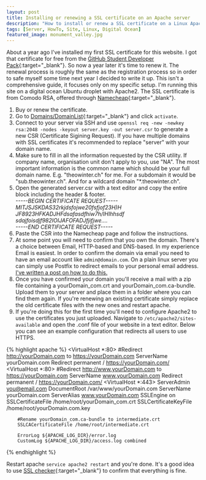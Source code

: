 ```yaml
---
layout: post
title: Installing or renewing a SSL certificate on an Apache server
description: "How to install or renew a SSL certificate on a Linux Apache server easy and quick."
tags: [Server, HowTo, Site, Linux, Digital Ocean]
featured_image: monument_valley.jpg
---
```


About a year ago I've installed my first SSL certificate for this website. I got that certificate for free from the [GitHub Student Developer Pack](https://education.github.com/pack){:target="_blank"}. 
So now a year later it's time to renew it. The renewal process is roughly the same as the registration process so in order to safe myself some 
time next year I decided to write it up. This isn't a comprehensive guide, it focuses only on my specific setup. I'm running this site on a 
digital ocean Ubuntu droplet with Apache2. The SSL certificate is from Comodo RSA, offered through 
[Namecheap](https://www.namecheap.com/security/ssl-certificates/comodo/positivessl.aspx){:target="_blank"}.

 <!--more-->

1. Buy or renew the certificate.
2. Go to [Domains/DomainList](https://ap.www.namecheap.com/Domains/DomainList){:target="_blank"} and click `activate`.
3. Connect to your server via SSH and use `openssl req -new -newkey rsa:2048 -nodes -keyout server.key -out server.csr` to generate a new CSR (Certificate Sigining Request). 
If you have multiple domains with SSL certificates it's recommended to replace "server" with your domain name.
4. Make sure to fill in all the information requested by the CSR utility. If company name, organisation unit don't apply to you, use "NA". The most important information is the common name which 
should be your full domain name. E.g. "theowinter.ch" for me. For a subdomain it would be "sub.theowinter.ch". And for a wildcard domain "*.theowinter.ch".
5. Open the generated server.csr with a text editor and copy the entire block including the header & footer.  
_-----BEGIN CERTIFICATE REQUEST-----  
MITJSJSKDAS32rkjdsfojwe20fsfjof23H)H  
JF8923HFKADJHFdsafasdfhiw7h/IHIhhsdf  
sdajfoisdjf982IOIJAFOFADJfjifjwe....   
-----END CERTIFICATE REQUEST-----_
6. Paste the CSR into the Namecheap page and follow the instructions.
7. At some point you will need to confirm that you own the domain. There's a choice between Email, HTTP-based and DNS-based. In my experience Email is
easiest. In order to confirm the domain via email you need to have an email account like `admin@domain.com`. On a plain linux server you can 
simply use Postfix to redirect emails to your personal email address. [I've written a post on how to do this.](/articles/Minimal-Mailserver-Redirecting-from-DigitalOcean-to-Gmail/)
8. Once you have confirmed your domain you'll receive a mail with a zip file containing a yourDomain_com.crt and yourDomain_com.ca-bundle. Upload them to your server 
and place them in a folder where you can find them again. If you're renewing an existing certificate simply replace the old certificate files with the new ones and restart apache.
9. If you're doing this for the first time you'll need to configure Apache2 to use the certificates you just uploaded. Navigate to `/etc/apache2/sites-available` and 
open the .conf file of your website in a text editor. Below you can see an example configuration that redirects all users to use HTTPS.

{% highlight apache %}
<VirtualHost *:80>
        #Redirect http://yourDomain.com to https://yourDomain.com
        ServerName yourDomain.com
        Redirect permanent / https://yourDomain.com/
</VirtualHost>
<VirtualHost *:80>
        #Redirect http://www.yourDomain.com to https://yourDomain.com
        ServerName www.yourDomain.com
        Redirect permanent / https://yourDomain.com/
</VirtualHost>
<VirtualHost *:443>
        ServerAdmin you@email.com
        DocumentRoot /var/www/yourDomain.com
        ServerName yourDomain.com
        ServerAlias www.yourDomain.com
        SSLEngine on
        SSLCertificateFile /home/root/yourDomain_com.crt
        SSLCertificateKeyFile /home/root/yourDomain.com.key
        
        #Rename yourDomain_com.ca-bundle to intermediate.crt
        SSLCACertificateFile /home/root/intermediate.crt

        ErrorLog ${APACHE_LOG_DIR}/error.log
        CustomLog ${APACHE_LOG_DIR}/access.log combined
</VirtualHost>
{% endhighlight %}

Restart apache `service apache2 restart` and you're done. It's a good idea to 
use [SSL checker](https://www.sslshopper.com/ssl-checker.html){:target="_blank"} to confirm that everything is fine.
